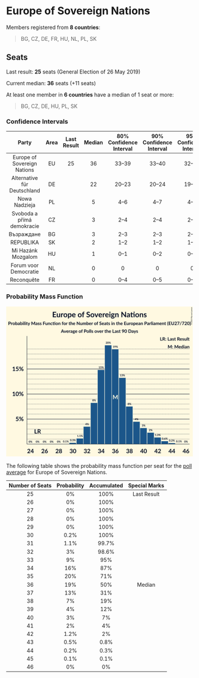 # Europe of Sovereign Nations

Members registered from **8 countries**:

> BG, CZ, DE, FR, HU, NL, PL, SK

## Seats

Last result: **25** seats (General Election of 26 May 2019)

Current median: **36** seats (+11 seats)

At least one member in **6 countries** have a median of 1 seat or more:

> BG, CZ, DE, HU, PL, SK

### Confidence Intervals

| Party | Area | Last Result | Median | 80% Confidence Interval | 90% Confidence Interval | 95% Confidence Interval | 99% Confidence Interval |
|:-----:|:----:|:-----------:|:------:|:-----------------------:|:-----------------------:|:-----------------------:|:-----------------------:|
| Europe of Sovereign Nations | EU | 25 | 36 | 33–39 | 33–40 | 32–41 | 31–43 |
| Alternative für Deutschland | DE | | 22 | 20–23 | 20–24 | 19–24 | 19–25 |
| Nowa Nadzieja | PL | | 5 | 4–6 | 4–7 | 4–7 | 3–8 |
| Svoboda a přímá demokracie | CZ | | 3 | 2–4 | 2–4 | 2–4 | 2–4 |
| Възраждане | BG | | 3 | 2–3 | 2–3 | 2–3 | 2–4 |
| REPUBLIKA | SK | | 2 | 1–2 | 1–2 | 1–2 | 1–2 |
| Mi Hazánk Mozgalom | HU | | 1 | 0–1 | 0–2 | 0–2 | 0–2 |
| Forum voor Democratie | NL | | 0 | 0 | 0 | 0 | 0 |
| Reconquête | FR | | 0 | 0–4 | 0–5 | 0–5 | 0–5 |

### Probability Mass Function

![Graph with seats probability mass function not yet produced](average-2025-07-31-seats-pmf-europeofsovereignnations.png "Seats Probability Mass Function")

The following table shows the probability mass function per seat for the [poll average](average-2025-07-31.html) for Europe of Sovereign Nations.

| Number of Seats | Probability | Accumulated | Special Marks |
|:---------------:|:-----------:|:-----------:|:-------------:|
| 25 | 0% | 100% | Last Result |
| 26 | 0% | 100% |  |
| 27 | 0% | 100% |  |
| 28 | 0% | 100% |  |
| 29 | 0% | 100% |  |
| 30 | 0.2% | 100% |  |
| 31 | 1.1% | 99.7% |  |
| 32 | 3% | 98.6% |  |
| 33 | 9% | 95% |  |
| 34 | 16% | 87% |  |
| 35 | 20% | 71% |  |
| 36 | 19% | 50% | Median |
| 37 | 13% | 31% |  |
| 38 | 7% | 19% |  |
| 39 | 4% | 12% |  |
| 40 | 3% | 7% |  |
| 41 | 2% | 4% |  |
| 42 | 1.2% | 2% |  |
| 43 | 0.5% | 0.8% |  |
| 44 | 0.2% | 0.3% |  |
| 45 | 0.1% | 0.1% |  |
| 46 | 0% | 0% |  |



